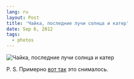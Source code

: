 ```yaml
---
lang: ru
layout: Post
title: 'Чайка, последние лучи солнца и катер'
date: Sep 6, 2012
tags:
  - photos
---
```


![Чайка, последние лучи солнца и катер](photo://49)

P. S. Примерно [вот так](http://foto.mail.ru/mail/artem-sapegin/1022/1036.html) это снималось.
